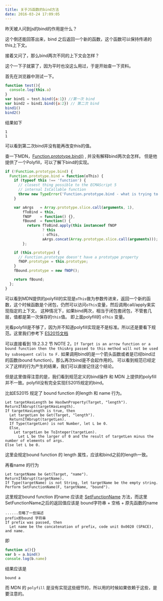 ```yaml
---
title: 关于JS函数的bind方法
date: 2016-03-24 17:09:05
---
```


昨天被人问到js的bind的作用是什么？

这个倒还能回答出来，bind 之后返回一个新的函数，这个函数可以保持传递的this上下文。

接着又问了，那么bind两次不同的上下文会怎样？

这个一下子就蒙了，因为平时也没这么用过，于是开始查一下资料。

首先在浏览器中测试一下。
```js
function test(){
  console.log(this.a)
}
var bind1 = test.bind({a:1}) //第一次 bind
var bind2 = bind1.bind({a:2}) // 第二次 bind
bind1()
bind2()
```
结果如下
```
1
1
```

可以看到第二次bind并没有能再改变this的值。

查一下MDN，[Function.prototype.bind()](https://developer.mozilla.org/en-US/docs/Web/JavaScript/Reference/Global_Objects/Function/bind) , 并没有解释bind两次会怎样。 但是他提供了一个Polyfill，可以了解下bind的实现。

```js
if (!Function.prototype.bind) {
  Function.prototype.bind = function(oThis) {
    if (typeof this !== 'function') {
      // closest thing possible to the ECMAScript 5
      // internal IsCallable function
      throw new TypeError('Function.prototype.bind - what is trying to be bound is not callable');
    }

    var aArgs   = Array.prototype.slice.call(arguments, 1),
        fToBind = this,
        fNOP    = function() {},
        fBound  = function() {
          return fToBind.apply(this instanceof fNOP
                 ? this
                 : oThis,
                 aArgs.concat(Array.prototype.slice.call(arguments)));
        };

    if (this.prototype) {
      // Function.prototype doesn't have a prototype property
      fNOP.prototype = this.prototype;
    }
    fBound.prototype = new fNOP();

    return fBound;
  };
}
```

可以看到MDN提供的polyfill的实现是`oThis`做为参数传进来，返回一个新的函数，这个时候函数是个闭包，仍然可以访问`oThis`变量，然后调用call/apply来实现指定的上下文。 这种情况下，如果bind两次，相当于闭包套闭包，不管套几层，值都是第一次保存的`this`值。 即上面polyfill的 `oThis` 变量。

光看polyfill是不够了，因为并不知道polyfill实现是不是标准。所以还是要看下规范。这里我们参考下 [ES2015文档](http://www.ecma-international.org/ecma-262/6.0/#sec-function.prototype.bind)


可以直接看到 19.2.3.2 节 NOTE 2，`If Target is an arrow function or a bound function then the thisArg passed to this method will not be used by subsequent calls to F.` 如果调用bind的是一个箭头函数或者是已经bind过的函数(bound function)，那么再次bind是不会起作用的。 可以看到规范已经定义了这样的行为产生的结果，我们可以直接记住这个结论。

但是这里值得注意的是，我们看到规范定义的bind操作 和  MDN 上提供的polyfill并不一致。polyfill没有完全实现ES2015规定的bind。

比如ES2015 规定了 bound function 的length 和 name 行为。

```
Let targetHasLength be HasOwnProperty(Target, "length").
ReturnIfAbrupt(targetHasLength).
If targetHasLength is true, then
  Let targetLen be Get(Target, "length").
  ReturnIfAbrupt(targetLen).
  If Type(targetLen) is not Number, let L be 0.
  Else,
    Let targetLen be ToInteger(targetLen).
      Let L be the larger of 0 and the result of targetLen minus the number of elements of args.
Else let L be 0.
```

这里会规定bound function 的 length 属性，应该和bind之前的length一致。

再看name 的行为

```
Let targetName be Get(Target, "name").
ReturnIfAbrupt(targetName).
If Type(targetName) is not String, let targetName be the empty string.
Perform SetFunctionName(F, targetName, "bound").
```

这里规定bound function 的name 应该走 [SetFunctionName](http://www.ecma-international.org/ecma-262/6.0/#sec-setfunctionname) 方法，而这里SetFunctionName之后的返回值应该是 bound字符串 + 空格 + 原先函数的name

```
......忽略了一些描述
prefix即bound 字符串
If prefix was passed, then
  Let name be the concatenation of prefix, code unit 0x0020 (SPACE), and name.
```

即
```js
function a(){}
var b = a.bind()
console.log(b.name)
```

结果应该是
```
bound a
```

而 MDN 的 `polyfill` 是没有实现这些细节的，所以用的时候如果依赖于这些，是要注意的。